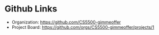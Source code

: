 # Github Links

-   Organization: https://github.com/CS5500-gimmeoffer
-   Project Board: https://github.com/orgs/CS5500-gimmeoffer/projects/1
